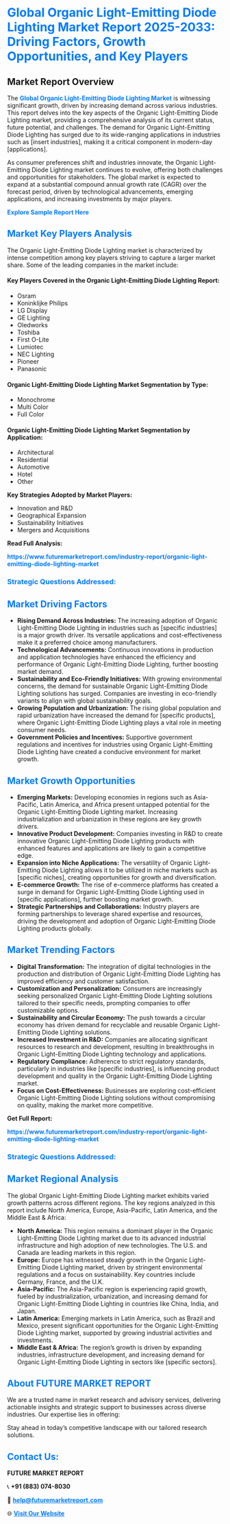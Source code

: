 <h1 style="color: #007BFF;">Global Organic Light-Emitting Diode Lighting Market Report 2025-2033: Driving Factors, Growth Opportunities, and Key Players</h1>

<section id="overview">
<h2>Market Report Overview</h2>
<p>The <a href="https://www.futuremarketreport.com/industry-report/organic-light-emitting-diode-lighting-market" style="color: #007BFF; text-decoration: none;"><strong>Global Organic Light-Emitting Diode Lighting Market</strong></a> is witnessing significant growth, driven by increasing demand across various industries. This report delves into the key aspects of the Organic Light-Emitting Diode Lighting market, providing a comprehensive analysis of its current status, future potential, and challenges. The demand for Organic Light-Emitting Diode Lighting has surged due to its wide-ranging applications in industries such as [insert industries], making it a critical component in modern-day [applications].</p>
<p>As consumer preferences shift and industries innovate, the Organic Light-Emitting Diode Lighting market continues to evolve, offering both challenges and opportunities for stakeholders. The global market is expected to expand at a substantial compound annual growth rate (CAGR) over the forecast period, driven by technological advancements, emerging applications, and increasing investments by major players.</p>
</section>

<section id="overview">
<p><a href="https://www.futuremarketreport.com/request-sample/reportId=115194" style="color: #007BFF; text-decoration: none;"><strong>Explore Sample Report Here</strong></a></p>
</section>

<section id="key-players">
<h2 style="color: #007BFF;">Market Key Players Analysis</h2>
<p>The Organic Light-Emitting Diode Lighting market is characterized by intense competition among key players striving to capture a larger market share. Some of the leading companies in the market include:</p>
<h4>Key Players Covered in the Organic Light-Emitting Diode Lighting Report:</h4>
<ul><li>Osram</li><li>Koninklijke Philips</li><li>LG Display</li><li>GE Lighting</li><li>Oledworks</li><li>Toshiba</li><li>First O-Lite</li><li>Lumiotec</li><li>NEC Lighting</li><li>Pioneer</li><li>Panasonic</li></ul>
<h4>Organic Light-Emitting Diode Lighting Market Segmentation by Type:</h4>
<ul><li>Monochrome</li><li>Multi Color</li><li>Full Color</li></ul>

<h4>Organic Light-Emitting Diode Lighting Market Segmentation by Application:</h4>
<ul><li>Architectural</li><li>Residential</li><li>Automotive</li><li>Hotel</li><li>Other</li></ul>
<p><strong>Key Strategies Adopted by Market Players:</strong></p>
<ul>
<li>Innovation and R&D</li>
<li>Geographical Expansion</li>
<li>Sustainability Initiatives</li>
<li>Mergers and Acquisitions</li>
</ul>
</section>

<section>
<p><strong>Read Full Analysis: </strong></p><a href="https://www.futuremarketreport.com/industry-report/organic-light-emitting-diode-lighting-market" style="color: #007BFF; text-decoration: none;"><strong>https://www.futuremarketreport.com/industry-report/organic-light-emitting-diode-lighting-market</strong></a>
<h3 style="color: #007BFF;">Strategic Questions Addressed:</h3>
</section>

<section id="driving-factors">
<h2 style="color: #007BFF;">Market Driving Factors</h2>
<ul>
<li><strong>Rising Demand Across Industries:</strong> The increasing adoption of Organic Light-Emitting Diode Lighting in industries such as [specific industries] is a major growth driver. Its versatile applications and cost-effectiveness make it a preferred choice among manufacturers.</li>
<li><strong>Technological Advancements:</strong> Continuous innovations in production and application technologies have enhanced the efficiency and performance of Organic Light-Emitting Diode Lighting, further boosting market demand.</li>
<li><strong>Sustainability and Eco-Friendly Initiatives:</strong> With growing environmental concerns, the demand for sustainable Organic Light-Emitting Diode Lighting solutions has surged. Companies are investing in eco-friendly variants to align with global sustainability goals.</li>
<li><strong>Growing Population and Urbanization:</strong> The rising global population and rapid urbanization have increased the demand for [specific products], where Organic Light-Emitting Diode Lighting plays a vital role in meeting consumer needs.</li>
<li><strong>Government Policies and Incentives:</strong> Supportive government regulations and incentives for industries using Organic Light-Emitting Diode Lighting have created a conducive environment for market growth.</li>
</ul>
</section>

<section id="growth-opportunities">
<h2 style="color: #007BFF;">Market Growth Opportunities</h2>
<ul>
<li><strong>Emerging Markets:</strong> Developing economies in regions such as Asia-Pacific, Latin America, and Africa present untapped potential for the Organic Light-Emitting Diode Lighting market. Increasing industrialization and urbanization in these regions are key growth drivers.</li>
<li><strong>Innovative Product Development:</strong> Companies investing in R&D to create innovative Organic Light-Emitting Diode Lighting products with enhanced features and applications are likely to gain a competitive edge.</li>
<li><strong>Expansion into Niche Applications:</strong> The versatility of Organic Light-Emitting Diode Lighting allows it to be utilized in niche markets such as [specific niches], creating opportunities for growth and diversification.</li>
<li><strong>E-commerce Growth:</strong> The rise of e-commerce platforms has created a surge in demand for Organic Light-Emitting Diode Lighting used in [specific applications], further boosting market growth.</li>
<li><strong>Strategic Partnerships and Collaborations:</strong> Industry players are forming partnerships to leverage shared expertise and resources, driving the development and adoption of Organic Light-Emitting Diode Lighting products globally.</li>
</ul>
</section>

<section id="trending-factors">
<h2 style="color: #007BFF;">Market Trending Factors</h2>
<ul>
<li><strong>Digital Transformation:</strong> The integration of digital technologies in the production and distribution of Organic Light-Emitting Diode Lighting has improved efficiency and customer satisfaction.</li>
<li><strong>Customization and Personalization:</strong> Consumers are increasingly seeking personalized Organic Light-Emitting Diode Lighting solutions tailored to their specific needs, prompting companies to offer customizable options.</li>
<li><strong>Sustainability and Circular Economy:</strong> The push towards a circular economy has driven demand for recyclable and reusable Organic Light-Emitting Diode Lighting solutions.</li>
<li><strong>Increased Investment in R&D:</strong> Companies are allocating significant resources to research and development, resulting in breakthroughs in Organic Light-Emitting Diode Lighting technology and applications.</li>
<li><strong>Regulatory Compliance:</strong> Adherence to strict regulatory standards, particularly in industries like [specific industries], is influencing product development and quality in the Organic Light-Emitting Diode Lighting market.</li>
<li><strong>Focus on Cost-Effectiveness:</strong> Businesses are exploring cost-efficient Organic Light-Emitting Diode Lighting solutions without compromising on quality, making the market more competitive.</li>
</ul>
</section>

<section>
<p><strong>Get Full Report: </strong></p><a href="https://www.futuremarketreport.com/industry-report/organic-light-emitting-diode-lighting-market" style="color: #007BFF; text-decoration: none;"><strong>https://www.futuremarketreport.com/industry-report/organic-light-emitting-diode-lighting-market</strong></a>
<h3 style="color: #007BFF;">Strategic Questions Addressed:</h3>
</section>


<section id="regional-analysis">
<h2 style="color: #007BFF;">Market Regional Analysis</h2>
<p>The global Organic Light-Emitting Diode Lighting market exhibits varied growth patterns across different regions. The key regions analyzed in this report include North America, Europe, Asia-Pacific, Latin America, and the Middle East & Africa:</p>
<ul>
<li><strong>North America:</strong> This region remains a dominant player in the Organic Light-Emitting Diode Lighting market due to its advanced industrial infrastructure and high adoption of new technologies. The U.S. and Canada are leading markets in this region.</li>
<li><strong>Europe:</strong> Europe has witnessed steady growth in the Organic Light-Emitting Diode Lighting market, driven by stringent environmental regulations and a focus on sustainability. Key countries include Germany, France, and the U.K.</li>
<li><strong>Asia-Pacific:</strong> The Asia-Pacific region is experiencing rapid growth, fueled by industrialization, urbanization, and increasing demand for Organic Light-Emitting Diode Lighting in countries like China, India, and Japan.</li>
<li><strong>Latin America:</strong> Emerging markets in Latin America, such as Brazil and Mexico, present significant opportunities for the Organic Light-Emitting Diode Lighting market, supported by growing industrial activities and investments.</li>
<li><strong>Middle East & Africa:</strong> The region’s growth is driven by expanding industries, infrastructure development, and increasing demand for Organic Light-Emitting Diode Lighting in sectors like [specific sectors].</li>
</ul>
</section>

<footer>
<h2 style="color: #007BFF;">About FUTURE MARKET REPORT</h2>
<p>We are a trusted name in market research and advisory services, delivering actionable insights and strategic support to businesses across diverse industries. Our expertise lies in offering:</p>

<p>Stay ahead in today’s competitive landscape with our tailored research solutions.</p>

<h2 style="color: #007BFF;">Contact Us:</h2>
<p><strong>FUTURE MARKET REPORT</strong></p>
<p>📞 <strong>+91 (883) 074-8030</strong></p>
<p>📧 <strong><a href="mailto:help@futuremarketreport.com" style="color: #007BFF;">help@futuremarketreport.com</a></strong></p>
<p>🌐 <strong><a href="https://www.futuremarketreport.com/" style="color: #007BFF;">Visit Our Website</a></strong></p>
</footer>